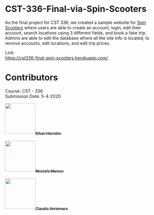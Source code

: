 # CST-336-Final-via-Spin-Scooters

As the final project for CST 336, we created a sample website for [Spin Scooters](https://www.spin.app/) where users are able to create an account, login, edit their account, search locations using 3 different fields, and book a fake trip. Admins are able to edit the database where all the site info is located, to remove accounts, edit locations, and edit trip prices.


Link:    
https://cst336-final-spin-scooters.herokuapp.com/

# Contributors
Course: CST - 336    
Submission Date: 5-4-2020       

<thead>
<tr>
<th align="center"><a href="https://github.com/HerndonE"><img src="https://avatars2.githubusercontent.com/u/16469939?s=460&v=4" width="100px;" style="max-width:100%;"><sub><b>Ethan Herndon</b></sub></a><br></th><br>
<th align="center"><a href="https://github.com/mmemon21"><img src="https://avatars0.githubusercontent.com/u/56463794?s=460&u=12e9d17ffa8cbeb67f596e9fceca0a724a35e98e&v=4" width="100px;" style="max-width:100%;"><sub><b>Mustafa Memon</b></sub></a><br></th><br>
<th align="center"><a href="https://github.com/cvcsumb"><img src="https://avatars3.githubusercontent.com/u/46950170?s=460&u=5d20259656411cc51335db20f58ec5283c6767c4&v=4" width="100px;" style="max-width:100%;"><sub><b>Claudio Vertemara</b></sub></a><br></th>
</tr>
</thead>
